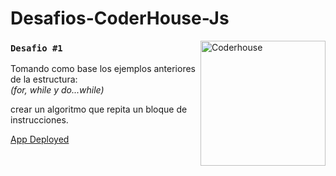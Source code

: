 # Desafios-CoderHouse-Js

<img align="right" alt="Coderhouse" height="200" width="200" src="https://stivendz.github.io/Desafios-CoderHouse-Js/coderhouse.jpeg">

### `Desafio #1`
Tomando como base los ejemplos anteriores de la estructura: \
*(for, while y do...while)*

crear un algoritmo que repita un bloque de instrucciones.


[App Deployed](https://stivendz.github.io/Desafios-CoderHouse-Js/)

